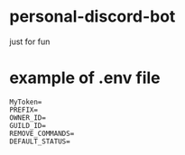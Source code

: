 # personal-discord-bot
just for fun

# example of .env file
```
MyToken=
PREFIX=
OWNER_ID=
GUILD_ID=
REMOVE_COMMANDS=
DEFAULT_STATUS=
```